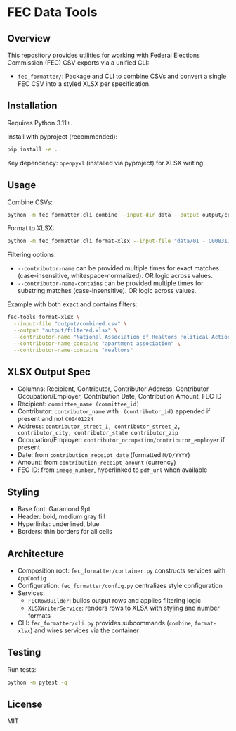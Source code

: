 FEC Data Tools
==============

Overview
--------
This repository provides utilities for working with Federal Elections Commission (FEC) CSV exports via a unified CLI:

- `fec_formatter/`: Package and CLI to combine CSVs and convert a single FEC CSV into a styled XLSX per specification.

Installation
------------
Requires Python 3.11+.

Install with pyproject (recommended):

```bash
pip install -e .
```

Key dependency: `openpyxl` (installed via pyproject) for XLSX writing.

Usage
-----
Combine CSVs:

```bash
python -m fec_formatter.cli combine --input-dir data --output output/combined.csv
```

Format to XLSX:

```bash
python -m fec_formatter.cli format-xlsx --input-file "data/01 - C00831107 (Sen) - 2025-2026.csv" --output output/fec_formatted.xlsx
```

Filtering options:

- `--contributor-name` can be provided multiple times for exact matches (case-insensitive, whitespace-normalized). OR logic across values.
- `--contributor-name-contains` can be provided multiple times for substring matches (case-insensitive). OR logic across values.

Example with both exact and contains filters:

```bash
fec-tools format-xlsx \
  --input-file "output/combined.csv" \
  --output "output/filtered.xlsx" \
  --contributor-name "National Association of Realtors Political Action Committee" \
  --contributor-name-contains "apartment association" \
  --contributor-name-contains "realtors"
```

XLSX Output Spec
----------------
- Columns: Recipient, Contributor, Contributor Address, Contributor Occupation/Employer, Contribution Date, Contribution Amount, FEC ID
- Recipient: `committee_name (committee_id)`
- Contributor: `contributor_name` with ` (contributor_id)` appended if present and not `C00401224`
- Address: `contributor_street_1, contributor_street_2, contributor_city, contributor_state contributor_zip`
- Occupation/Employer: `contributor_occupation/contributor_employer` if present
- Date: from `contribution_receipt_date` (formatted `M/D/YYYY`)
- Amount: from `contribution_receipt_amount` (currency)
- FEC ID: from `image_number`, hyperlinked to `pdf_url` when available

Styling
-------
- Base font: Garamond 9pt
- Header: bold, medium gray fill
- Hyperlinks: underlined, blue
- Borders: thin borders for all cells

Architecture
------------
- Composition root: `fec_formatter/container.py` constructs services with `AppConfig`
- Configuration: `fec_formatter/config.py` centralizes style configuration
- Services:
  - `FECRowBuilder`: builds output rows and applies filtering logic
  - `XLSXWriterService`: renders rows to XLSX with styling and number formats
- CLI: `fec_formatter/cli.py` provides subcommands (`combine`, `format-xlsx`) and wires services via the container

Testing
-------
Run tests:

```bash
python -m pytest -q
```

License
-------
MIT


